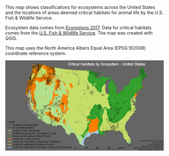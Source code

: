 This map shows classifications for ecosystems across the United States and the locations of areas deemed critical habitats for animal life by the U.S. Fish & Wildlife Service.

Ecosystem data comes from <a href="https://ecoregions2017.appspot.com/">Ecoregions 2017</a>. Data for critical habitats comes from the <a href="https://ecos.fws.gov/ecp/report/table/critical-habitat.html">U.S. Fish & Wildlife Service</a>. The map was created with QGIS.

This map uses the North America Albers Equal Area (EPSG:102008) coordinate reference system.

<img src="https://raw.githubusercontent.com/heltond/ecosystem-habitats/master/project/graphics/Ecosystems_1200px.png">
